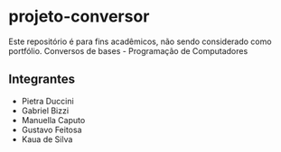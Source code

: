 # projeto-conversor
Este repositório é para fins acadêmicos, não sendo considerado como portfólio. Conversos de bases - Programação de Computadores

## Integrantes

* Pietra Duccini
* Gabriel Bizzi
* Manuella Caputo
* Gustavo Feitosa
* Kaua de Silva
